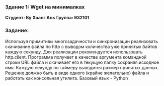 ### Здание 1: Wget на минималках
**Студент: Ву Хоанг Ань**
**Группа: 932101**

### Задание:
Используя примитивы многозадачности и синхронизации реализовать скачивание файла по http с выводом количества уже принятых байтов каждую секунду.
Для реализации рекомендуется использовать http.client.
Программа получает в качестве аргумента командной строки URL файла и скачивает его в текущую папку сохраняя исходное имя. Каждую секунду по таймеру выводится размер принятых данных.
Решение должно быть в виде одного (крайне желательно) файла и работать как консольная утилита.
Базовый язык - Python

